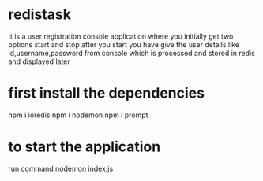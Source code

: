 # redistask
It is a user registration console application where you initially get two options start and stop
after you start you have give the user details like id,username,password from console which is processed and stored in redis and displayed later 

# first install the dependencies 
npm i ioredis
npm i nodemon
npm i prompt
# to start the application 
run command nodemon index.js
